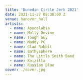```yaml
---
title: 'Dunedin Circle Jerk 2021'
date: 2021-11-27 08:30:00 Z
venue: hanover_hall
artists:
  - name: Apocolabia
  - name: Molly Devine
  - name: Tough Guy
  - name: Maddy PC
  - name: Glad Rabbit
  - name: Bathysphere
  - name: The Little Smith Band
  - name: Koizilla
  - name: Russian Blue
cover: ./cover.jpg
---
```


